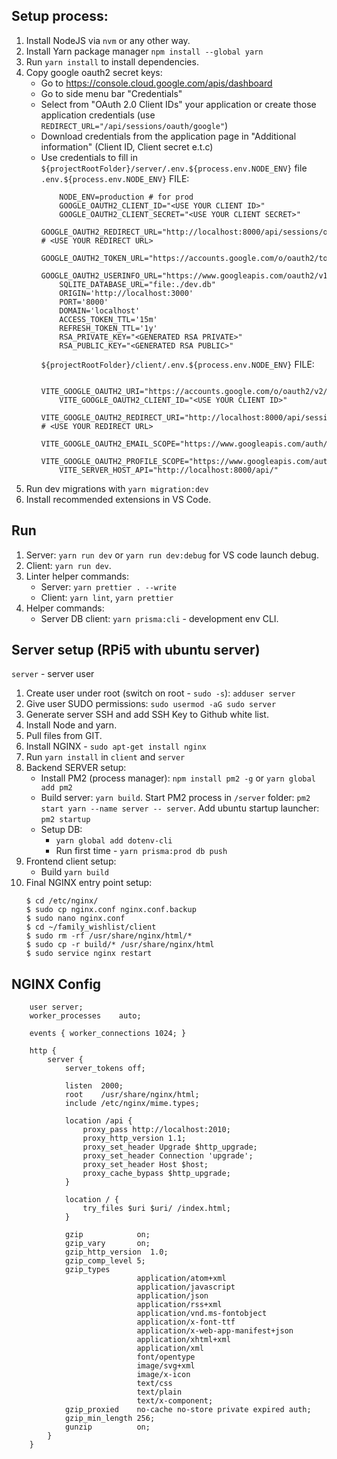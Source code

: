 ## Setup process:

1) Install NodeJS via `nvm` or any other way.
2) Install Yarn package manager `npm install --global yarn`
3) Run `yarn install` to install dependencies.
4) Copy google oauth2 secret keys:
    - Go to https://console.cloud.google.com/apis/dashboard
    - Go to side menu bar "Credentials"
    - Select from "OAuth 2.0 Client IDs" your application or create those application credentials (use `REDIRECT_URL="/api/sessions/oauth/google"`)
    - Download credentials from the application page in "Additional information" (Client ID, Client secret e.t.c)
    - Use credentials to fill in `${projectRootFolder}/server/.env.${process.env.NODE_ENV}` file
        `.env.${process.env.NODE_ENV}` FILE:
        ```
            NODE_ENV=production # for prod
            GOOGLE_OAUTH2_CLIENT_ID="<USE YOUR CLIENT ID>"
            GOOGLE_OAUTH2_CLIENT_SECRET="<USE YOUR CLIENT SECRET>"
            GOOGLE_OAUTH2_REDIRECT_URL="http://localhost:8000/api/sessions/oauth/google" # <USE YOUR REDIRECT URL>
            GOOGLE_OAUTH2_TOKEN_URL="https://accounts.google.com/o/oauth2/token"
            GOOGLE_OAUTH2_USERINFO_URL="https://www.googleapis.com/oauth2/v1/userinfo"
            SQLITE_DATABASE_URL="file:./dev.db"
            ORIGIN='http://localhost:3000'
            PORT='8000'
            DOMAIN='localhost'
            ACCESS_TOKEN_TTL='15m'
            REFRESH_TOKEN_TTL='1y'
            RSA_PRIVATE_KEY="<GENERATED RSA PRIVATE>"
            RSA_PUBLIC_KEY="<GENERATED RSA PUBLIC>"
        ```
        `${projectRootFolder}/client/.env.${process.env.NODE_ENV}` FILE:
        ```
            VITE_GOOGLE_OAUTH2_URI="https://accounts.google.com/o/oauth2/v2/auth"
            VITE_GOOGLE_OAUTH2_CLIENT_ID="<USE YOUR CLIENT ID>"
            VITE_GOOGLE_OAUTH2_REDIRECT_URI="http://localhost:8000/api/sessions/oauth/google"  # <USE YOUR REDIRECT URL>
            VITE_GOOGLE_OAUTH2_EMAIL_SCOPE="https://www.googleapis.com/auth/userinfo.email"
            VITE_GOOGLE_OAUTH2_PROFILE_SCOPE="https://www.googleapis.com/auth/userinfo.profile"
            VITE_SERVER_HOST_API="http://localhost:8000/api/"
        ```
5) Run dev migrations with `yarn migration:dev`
6) Install recommended extensions in VS Code.


## Run

1) Server: `yarn run dev` or `yarn run dev:debug` for VS code launch debug.
2) Client: `yarn run dev`.
3) Linter helper commands:
    - Server: `yarn prettier . --write`
    - Client: `yarn lint`, `yarn prettier`
4) Helper commands:
    - Server DB client: `yarn prisma:cli` - development env CLI.


## Server setup (RPi5 with ubuntu server)
`server` - server user
1) Create user under root (switch on root - `sudo -s`): `adduser server`
2) Give user SUDO permissions: `sudo usermod -aG sudo server`
3) Generate server SSH and add SSH Key to Github white list.
4) Install Node and yarn.
5) Pull files from GIT.
6) Install NGINX - `sudo apt-get install nginx`
7) Run `yarn install` in `client` and `server`
8) Backend SERVER setup:
    - Install PM2 (process manager): `npm install pm2 -g` or `yarn global add pm2`
    - Build server: `yarn build`. Start PM2 process in `/server` folder: `pm2 start yarn --name server -- server`. Add ubuntu startup launcher: `pm2 startup`
    - Setup DB:
        - `yarn global add dotenv-cli`
        - Run first time - `yarn prisma:prod db push`
9) Frontend client setup:
    - Build `yarn build`
10) Final NGINX entry point setup:
    ```
    $ cd /etc/nginx/
    $ sudo cp nginx.conf nginx.conf.backup
    $ sudo nano nginx.conf 
    $ cd ~/family_wishlist/client
    $ sudo rm -rf /usr/share/nginx/html/*
    $ sudo cp -r build/* /usr/share/nginx/html
    $ sudo service nginx restart
    ```


## NGINX Config

```
    user server;
    worker_processes    auto;

    events { worker_connections 1024; }

    http {
        server {
            server_tokens off;

            listen  2000;
            root    /usr/share/nginx/html;
            include /etc/nginx/mime.types;

            location /api {
                proxy_pass http://localhost:2010;
                proxy_http_version 1.1;
                proxy_set_header Upgrade $http_upgrade;
                proxy_set_header Connection 'upgrade';
                proxy_set_header Host $host;
                proxy_cache_bypass $http_upgrade;
            }

            location / {
                try_files $uri $uri/ /index.html;
            }

            gzip            on;
            gzip_vary       on;
            gzip_http_version  1.0;
            gzip_comp_level 5;
            gzip_types
                            application/atom+xml
                            application/javascript
                            application/json
                            application/rss+xml
                            application/vnd.ms-fontobject
                            application/x-font-ttf
                            application/x-web-app-manifest+json
                            application/xhtml+xml
                            application/xml
                            font/opentype
                            image/svg+xml
                            image/x-icon
                            text/css
                            text/plain
                            text/x-component;
            gzip_proxied    no-cache no-store private expired auth;
            gzip_min_length 256;
            gunzip          on;
        }
    }
```
